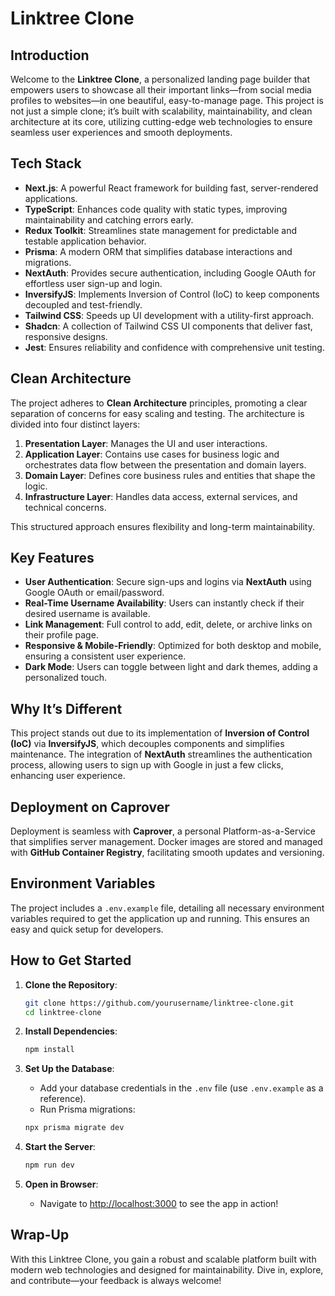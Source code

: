# Linktree Clone

## Introduction

Welcome to the **Linktree Clone**, a personalized landing page builder that empowers users to showcase all their important links—from social media profiles to websites—in one beautiful, easy-to-manage page. This project is not just a simple clone; it’s built with scalability, maintainability, and clean architecture at its core, utilizing cutting-edge web technologies to ensure seamless user experiences and smooth deployments.

## Tech Stack

- **Next.js**: A powerful React framework for building fast, server-rendered applications.
- **TypeScript**: Enhances code quality with static types, improving maintainability and catching errors early.
- **Redux Toolkit**: Streamlines state management for predictable and testable application behavior.
- **Prisma**: A modern ORM that simplifies database interactions and migrations.
- **NextAuth**: Provides secure authentication, including Google OAuth for effortless user sign-up and login.
- **InversifyJS**: Implements Inversion of Control (IoC) to keep components decoupled and test-friendly.
- **Tailwind CSS**: Speeds up UI development with a utility-first approach.
- **Shadcn**: A collection of Tailwind CSS UI components that deliver fast, responsive designs.
- **Jest**: Ensures reliability and confidence with comprehensive unit testing.

## Clean Architecture

The project adheres to **Clean Architecture** principles, promoting a clear separation of concerns for easy scaling and testing. The architecture is divided into four distinct layers:

1. **Presentation Layer**: Manages the UI and user interactions.
2. **Application Layer**: Contains use cases for business logic and orchestrates data flow between the presentation and domain layers.
3. **Domain Layer**: Defines core business rules and entities that shape the logic.
4. **Infrastructure Layer**: Handles data access, external services, and technical concerns.

This structured approach ensures flexibility and long-term maintainability.

## Key Features

- **User Authentication**: Secure sign-ups and logins via **NextAuth** using Google OAuth or email/password.
- **Real-Time Username Availability**: Users can instantly check if their desired username is available.
- **Link Management**: Full control to add, edit, delete, or archive links on their profile page.
- **Responsive & Mobile-Friendly**: Optimized for both desktop and mobile, ensuring a consistent user experience.
- **Dark Mode**: Users can toggle between light and dark themes, adding a personalized touch.

## Why It’s Different

This project stands out due to its implementation of **Inversion of Control (IoC)** via **InversifyJS**, which decouples components and simplifies maintenance. The integration of **NextAuth** streamlines the authentication process, allowing users to sign up with Google in just a few clicks, enhancing user experience.

## Deployment on Caprover

Deployment is seamless with **Caprover**, a personal Platform-as-a-Service that simplifies server management. Docker images are stored and managed with **GitHub Container Registry**, facilitating smooth updates and versioning.

## Environment Variables

The project includes a `.env.example` file, detailing all necessary environment variables required to get the application up and running. This ensures an easy and quick setup for developers.

## How to Get Started

1. **Clone the Repository**:

   ```bash
   git clone https://github.com/yourusername/linktree-clone.git
   cd linktree-clone
   ```

2. **Install Dependencies**:

   ```bash
   npm install
   ```

3. **Set Up the Database**:

   - Add your database credentials in the `.env` file (use `.env.example` as a reference).
   - Run Prisma migrations:

   ```bash
   npx prisma migrate dev
   ```

4. **Start the Server**:

   ```bash
   npm run dev
   ```

5. **Open in Browser**:
   - Navigate to [http://localhost:3000](http://localhost:3000) to see the app in action!

## Wrap-Up

With this Linktree Clone, you gain a robust and scalable platform built with modern web technologies and designed for maintainability. Dive in, explore, and contribute—your feedback is always welcome!
